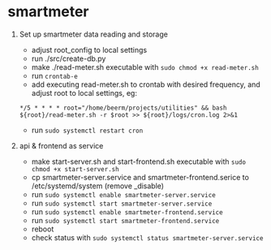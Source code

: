 # smartmeter

1. Set up smartmeter data reading and storage
	- adjust root_config to local settings
	- run ./src/create-db.py 
	- make ./read-meter.sh executable with `sudo chmod +x read-meter.sh`
	- run `crontab-e` 
	- add executing read-meter.sh to crontab with desired frequency, and adjust root to local settings, eg:
	
	 `*/5 * * * * root="/home/beerm/projects/utilities" && bash ${root}/read-meter.sh -r $root >> ${root}/logs/cron.log 2>&1`
	
	- run `sudo systemctl restart cron`
2. api & frontend as service
	- make start-server.sh and start-frontend.sh executable with `sudo chmod +x start-server.sh`
	- cp smartmeter-server.service and smartmeter-frontend.serice to /etc/systemd/system (remove _disable)
	- run `sudo systemctl enable smartmeter-server.service`
	- run `sudo systemctl start smartmeter-server.service`
	- run `sudo systemctl enable smartmeter-frontend.service`
	- run `sudo systemctl start smartmeter-frontend.service`
	- reboot
	- check status with `sudo systemctl status smartmeter-server.service` 
